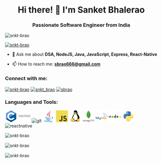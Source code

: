 <h1 align="center">Hi there! 👋 I'm Sanket Bhalerao</h1>
<h3 align="center">Passionate Software Engineer from India</h3>

<p align="left"> <img src="https://komarev.com/ghpvc/?username=snkt-brao&label=Profile%20views&color=0e75b6&style=flat" alt="snkt-brao" /> </p>

<p align="left"> <a href="https://github.com/ryo-ma/github-profile-trophy"><img src="https://github-profile-trophy.vercel.app/?username=snkt-brao" alt="snkt-brao" /></a> </p>

- 💬 Ask me about **DSA, NodeJS, Java, JavaScript, Express, React-Native**

- 📫 How to reach me: **sbrao666@gmail.com**

<h3 align="left">Connect with me:</h3>
<p align="left">
  <a href="https://linkedin.com/in/snkt-brao" target="_blank"><img align="center" src="https://icons8.com/icon/GNvM541FBQu7/linkedin-circled" alt="snkt-brao" height="30" width="40" /></a>
  <a href="https://instagram.com/snkt_brao" target="_blank"><img align="center" src="https://raw.githubusercontent.com/rahuldkjain/github-profile-readme-generator/master/src/images/icons/Social/instagram.svg" alt="snkt_brao" height="30" width="40" /></a>
  <a href="https://www.leetcode.com/snkt_brao" target="_blank"><img align="center" src="https://raw.githubusercontent.com/rahuldkjain/github-profile-readme-generator/master/src/images/icons/Social/leet-code.svg" alt="sbrao" height="30" width="40" /></a>
</p>

<h3 align="left">Languages and Tools:</h3>
<p align="left">
  <img src="https://raw.githubusercontent.com/devicons/devicon/master/icons/c/c-original.svg" alt="c" width="40" height="40"/>
  <img src="https://raw.githubusercontent.com/devicons/devicon/master/icons/express/express-original-wordmark.svg" alt="express" width="40" height="40"/>
  <img src="https://www.vectorlogo.zone/logos/git-scm/git-scm-icon.svg" alt="git" width="40" height="40"/>
  <img src="https://raw.githubusercontent.com/devicons/devicon/master/icons/java/java-original.svg" alt="java" width="40" height="40"/>
  <img src="https://raw.githubusercontent.com/devicons/devicon/master/icons/javascript/javascript-original.svg" alt="javascript" width="40" height="40"/>
  <img src="https://raw.githubusercontent.com/devicons/devicon/master/icons/linux/linux-original.svg" alt="linux" width="40" height="40"/>
  <img src="https://raw.githubusercontent.com/devicons/devicon/master/icons/mongodb/mongodb-original-wordmark.svg" alt="mongodb" width="40" height="40"/>
  <img src="https://raw.githubusercontent.com/devicons/devicon/master/icons/mysql/mysql-original-wordmark.svg" alt="mysql" width="40" height="40"/>
  <img src="https://raw.githubusercontent.com/devicons/devicon/master/icons/nodejs/nodejs-original-wordmark.svg" alt="nodejs" width="40" height="40"/>
  <img src="https://raw.githubusercontent.com/devicons/devicon/master/icons/python/python-original.svg" alt="python" width="40" height="40"/>
  <img src="https://reactnative.dev/img/header_logo.svg" alt="reactnative" width="40" height="40"/>
</p>

<p align="left">
  <img align="center" src="https://github-readme-stats.vercel.app/api/top-langs?username=snkt-brao&show_icons=true&locale=en&layout=compact" alt="snkt-brao" />
</p>

<p align="left">
  <img align="center" src="https://github-readme-stats.vercel.app/api?username=snkt-brao&show_icons=true&locale=en" alt="snkt-brao" />
</p>

<p align="left">
  <img align="center" src="https://github-readme-streak-stats.herokuapp.com/?user=snkt-brao&" alt="snkt-brao" />
</p>
